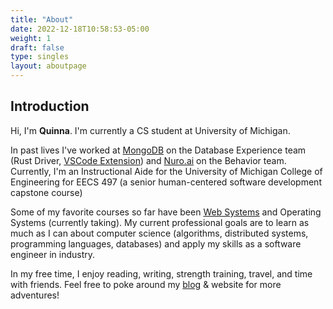 ```yaml
---
title: "About"
date: 2022-12-18T10:58:53-05:00
weight: 1
draft: false
type: singles
layout: aboutpage
---
```


## Introduction

Hi, I'm **Quinna**. I'm currently a CS student at University of Michigan.

In past lives I've worked at [MongoDB](https://www.mongodb.com/) on the Database Experience team (Rust Driver, [VSCode Extension](https://www.mongodb.com/products/vs-code)) and [Nuro.ai](https://www.nuro.ai/) on the Behavior team. Currently, I'm an Instructional Aide for the University of Michigan College of Engineering for EECS 497 (a senior human-centered software development capstone course)

Some of my favorite courses so far have been [Web Systems](https://eecs485.org/) and Operating Systems (currently taking). My current professional goals are to learn as much as I can about computer science (algorithms, distributed systems, programming languages, databases) and apply my skills as a software engineer in industry.

In my free time, I enjoy reading, writing, strength training, travel, and time with friends. Feel free to poke around my [blog](https://quinnah.github.io/blog/) & website for more adventures!
